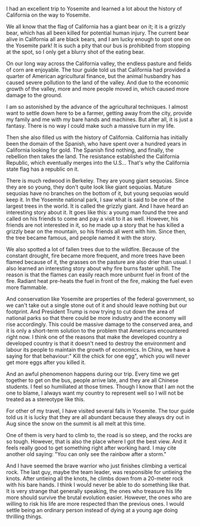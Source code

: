 I had an excellent trip to Yosemite and learned a lot about the history of California on the way to Yosemite.

We all know that the flag of California has a giant bear on it; it is a grizzly bear, which has all been killed for potential human injury. The current bear alive in California all are black bears, and I am lucky enough to spot one on the Yosemite park! It is such a pity that our bus is prohibited from stopping at the spot, so I only get a blurry shot of the eating bear.

On our long way across the California valley, the endless pasture and fields of corn are enjoyable. The tour guide told us that California had provided a quarter of American agricultural finance, but the animal husbandry has caused severe pollution to the land of the valley. And due to the economic growth of the valley, more and more people moved in, which caused more damage to the ground.

I am so astonished by the advance of the agricultural techniques. I almost want to settle down here to be a farmer, getting away from the city, provide my family and me with my bare hands and machines. But after all, it is just a fantasy. There is no way I could make such a massive turn in my life.

Then she also filled us with the history of California. California has initially been the domain of the Spanish, who have spent over a hundred years in California looking for gold. The Spanish find nothing, and finally, the rebellion then takes the land. The resistance established the California Republic, which eventually merges into the U.S... That's why the California state flag has a republic on it.

There is much redwood in Berkeley. They are young giant sequoias. Since they are so young, they don't quite look like giant sequoias. Mature sequoias have no branches on the bottom of it, but young sequoias would keep it. In the Yosemite national park, I saw what is said to be one of the largest trees in the world. It is called the grizzly giant. And I have heard an interesting story about it. It goes like this: a young man found the tree and called on his friends to come and pay a visit to it as well. However, his friends are not interested in it, so he made up a story that he has killed a grizzly bear on the mountain, so his friends all went with him. Since then, the tree became famous, and people named it with the story.

We also spotted a lot of fallen trees due to the wildfire. Because of the constant drought, fire became more frequent, and more trees have been flamed because of it, the grasses on the pasture are also drier than usual. I also learned an interesting story about why fire burns faster uphill. The reason is that the flames can easily reach more unburnt fuel in front of the fire. Radiant heat pre-heats the fuel in front of the fire, making the fuel even more flammable.

And conservation like Yosemite are properties of the federal government, so we can't take out a single stone out of it and should leave nothing but our footprint. And President Trump is now trying to cut down the area of national parks so that there could be more industry and the economy will rise accordingly. This could be massive damage to the conserved area, and it is only a short-term solution to the problem that Americans encountered right now. I think one of the reasons that make the developed country a developed country is that it doesn't need to destroy the environment and labour its people to maintain the growth of economics. In China, we have a saying for that behaviour:" Kill the chick for one egg", which you will never get more eggs after you killed it.

And an awful phenomenon happens during our trip. Every time we get together to get on the bus, people arrive late, and they are all Chinese students. I feel so humiliated at those times. Though I know that I am not the one to blame, I always want my country to represent well so I will not be treated as a stereotype like this.

For other of my travel, I have visited several falls in Yosemite. The tour guide told us it is lucky that they are all abundant because they always dry out in Aug since the snow on the summit is all melt at this time. 

One of them is very hard to climb to, the road is so steep, and the rocks are so tough. However, that is also the place where I got the best view. And it feels really good to get something right after working hard. I may cite another old saying: "You can only see the rainbow after a storm."

And I have seemed the brave warrior who just finishes climbing a vertical rock. The last guy, maybe the team leader, was responsible for untieing the knots. After untieing all the knots, he climbs down from a 20-meter rock with his bare hands. I think I would never be able to do something like that. It is very strange that generally speaking, the ones who treasure his life more should survive the brutal evolution easier. However, the ones who are willing to risk his life are more respected than the previous ones. I would settle being an ordinary person instead of dying at a young age doing thrilling things.



